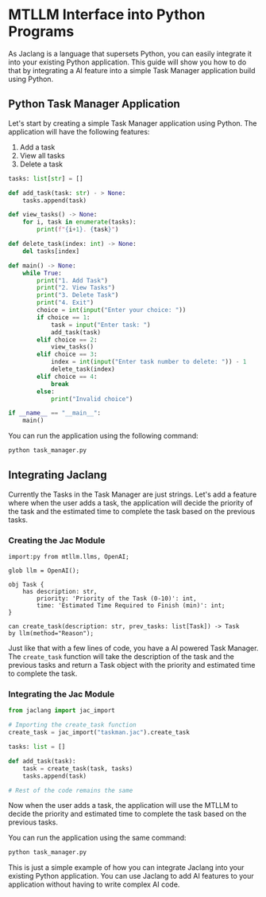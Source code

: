 # MTLLM Interface into Python Programs

As Jaclang is a language that supersets Python, you can easily integrate it into your existing Python application. This guide will show you how to do that by integrating a AI feature into a simple Task Manager application build using Python.

## Python Task Manager Application

Let's start by creating a simple Task Manager application using Python. The application will have the following features:
1. Add a task
2. View all tasks
3. Delete a task

```python
tasks: list[str] = []

def add_task(task: str) - > None:
    tasks.append(task)

def view_tasks() -> None:
    for i, task in enumerate(tasks):
        print(f"{i+1}. {task}")

def delete_task(index: int) -> None:
    del tasks[index]

def main() -> None:
    while True:
        print("1. Add Task")
        print("2. View Tasks")
        print("3. Delete Task")
        print("4. Exit")
        choice = int(input("Enter your choice: "))
        if choice == 1:
            task = input("Enter task: ")
            add_task(task)
        elif choice == 2:
            view_tasks()
        elif choice == 3:
            index = int(input("Enter task number to delete: ")) - 1
            delete_task(index)
        elif choice == 4:
            break
        else:
            print("Invalid choice")

if __name__ == "__main__":
    main()
```

You can run the application using the following command:

```bash
python task_manager.py
```

## Integrating Jaclang

Currently the Tasks in the Task Manager are just strings. Let's add a feature where when the user adds a task, the application will decide the priority of the task and the estimated time to complete the task based on the previous tasks.

### Creating the Jac Module

```jac
import:py from mtllm.llms, OpenAI;

glob llm = OpenAI();

obj Task {
    has description: str,
        priority: 'Priority of the Task (0-10)': int,
        time: 'Estimated Time Required to Finish (min)': int;
}

can create_task(description: str, prev_tasks: list[Task]) -> Task
by llm(method="Reason");
```

Just like that with a few lines of code, you have a AI powered Task Manager. The `create_task` function will take the description of the task and the previous tasks and return a Task object with the priority and estimated time to complete the task.

### Integrating the Jac Module

```python
from jaclang import jac_import

# Importing the create_task function
create_task = jac_import("taskman.jac").create_task

tasks: list = []

def add_task(task):
    task = create_task(task, tasks)
    tasks.append(task)

# Rest of the code remains the same
```

Now when the user adds a task, the application will use the MTLLM to decide the priority and estimated time to complete the task based on the previous tasks.

You can run the application using the same command:

```bash
python task_manager.py
```

This is just a simple example of how you can integrate Jaclang into your existing Python application. You can use Jaclang to add AI features to your application without having to write complex AI code.